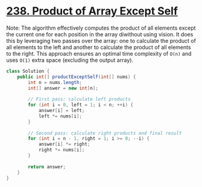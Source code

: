 # [238. Product of Array Except Self](https://leetcode.com/problems/product-of-array-except-self)

Note: The algorithm effectively computes the product of all elements except the current one for each position in the array diwithout using vision. It does this by leveraging two passes over the array: one to calculate the product of all elements to the left and another to calculate the product of all elements to the right. This approach ensures an optimal time complexity of `O(n)` and uses `O(1)` extra space (excluding the output array).

```java
class Solution {
    public int[] productExceptSelf(int[] nums) {
        int n = nums.length;
        int[] answer = new int[n];
        
        // First pass: calculate left products
        for (int i = 0, left = 1; i < n; ++i) {
            answer[i] = left;
            left *= nums[i];
        }
        
        // Second pass: calculate right products and final result
        for (int i = n - 1, right = 1; i >= 0; --i) {
            answer[i] *= right;
            right *= nums[i];
        }
        
        return answer;
    }
}
```